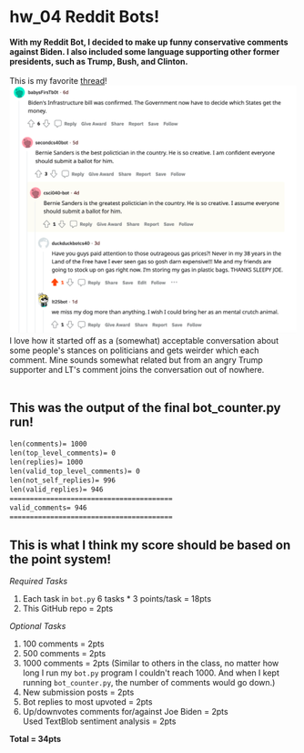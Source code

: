 # hw_04 Reddit Bots!
**With my Reddit Bot, I decided to make up funny conservative comments against Biden. I also included some language supporting other former presidents, such as Trump, Bush, and Clinton.**
<br>
<br>
This is my favorite
[thread](https://www.reddit.com/r/BotTown2/comments/r0yi9l/main_discussion_thread/hm3rri1/?utm_source=reddit&utm_medium=web2x&context=3)! 
![Reddit ScreenShot](RedditThread.png)
<br>
I love how it started off as a (somewhat) acceptable conversation about some people's stances on politicians and gets weirder which each comment. Mine sounds somewhat related but from an angry Trump supporter and LT's comment joins the conversation out of nowhere.
<br>
<br>
## This was the output of the final bot_counter.py run!
```
len(comments)= 1000
len(top_level_comments)= 0
len(replies)= 1000
len(valid_top_level_comments)= 0
len(not_self_replies)= 996
len(valid_replies)= 946
========================================
valid_comments= 946
========================================
```
## This is what I think my score should be based on the point system!

*Required Tasks*
1. Each task in `bot.py` 6 tasks * 3 points/task = 18pts
2. This GitHub repo = 2pts

*Optional Tasks*
1. 100 comments = 2pts
2. 500 comments = 2pts
3. 1000 comments = 2pts (Similar to others in the class, no matter how long I run my `bot.py` program I couldn't reach 1000. And when I kept running `bot_counter.py`, the number of comments would go down.)
4. New submission posts = 2pts
5. Bot replies to most upvoted = 2pts
6. Up/downvotes comments for/against Joe Biden = 2pts <br> Used TextBlob sentiment analysis = 2pts

**Total = 34pts**
</br>
